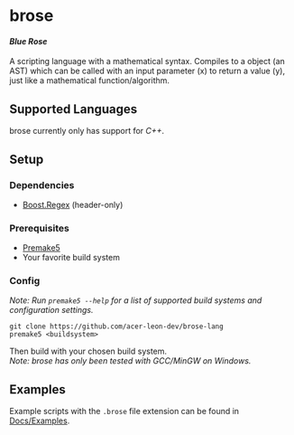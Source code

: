 # brose

#### *Blue Rose*

A scripting language with a mathematical syntax.
Compiles to a object (an AST) which can be called with an input parameter (x) to return a value (y), just like a mathematical function/algorithm.

## Supported Languages
brose currently only has support for *C++*.

## Setup

### Dependencies
- [Boost.Regex](https://github.com/boostorg/regex) (header-only)

### Prerequisites
- [Premake5](https://github.com/premake/premake-core)
- Your favorite build system

### Config
*Note: Run `premake5 --help` for a list of supported build systems and configuration settings.*
```
git clone https://github.com/acer-leon-dev/brose-lang
premake5 <buildsystem>
```
Then build with your chosen build system.
<br>*Note: brose has only been tested with GCC/MinGW on Windows.*

## Examples

Example scripts with the `.brose` file extension can be found in [Docs/Examples](Docs/Examples).
